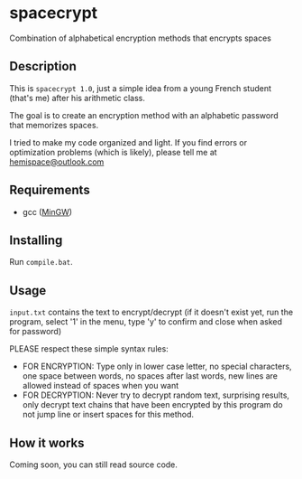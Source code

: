 spacecrypt
==========

Combination of alphabetical encryption methods that encrypts spaces

## Description ##

This is `spacecrypt 1.0`, just a simple idea from a young French student (that's me) after his arithmetic class.

The goal is to create an encryption method with an alphabetic password that memorizes spaces.

I tried to make my code organized and light. If you find errors or optimization problems (which is likely), please tell me at <hemispace@outlook.com>

## Requirements ##

- gcc ([MinGW](http://www.mingw.org/))

## Installing ##

Run `compile.bat`.

## Usage ##

`input.txt` contains the text to encrypt/decrypt
(if it doesn't exist yet, run the program, select '1' in the menu, type 'y' to confirm and close when asked for password)

PLEASE respect these simple syntax rules:
- FOR ENCRYPTION: Type only in lower case letter, no special characters, one space between words, no spaces after last words, new lines are allowed instead of spaces when you want
- FOR DECRYPTION: Never try to decrypt random text, surprising results, only decrypt text chains that have been encrypted by this program
do not jump line or insert spaces for this method.

## How it works ##

Coming soon, you can still read source code.
